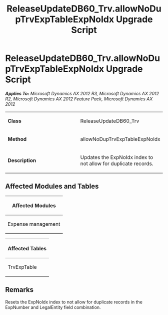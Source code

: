 ﻿---
title: ReleaseUpdateDB60_Trv.allowNoDupTrvExpTableExpNoIdx Upgrade Script
TOCTitle: ReleaseUpdateDB60_Trv.allowNoDupTrvExpTableExpNoIdx Upgrade Script
ms:assetid: 92b7ea90-e393-fd43-0701-a71b0f3ff9d9
ms:mtpsurl: https://msdn.microsoft.com/en-us/library/JJ686100(v=AX.60)
ms:contentKeyID: 49709804
ms.date: 05/18/2015
mtps_version: v=AX.60
---

# ReleaseUpdateDB60\_Trv.allowNoDupTrvExpTableExpNoIdx Upgrade Script 


_**Applies To:** Microsoft Dynamics AX 2012 R3, Microsoft Dynamics AX 2012 R2, Microsoft Dynamics AX 2012 Feature Pack, Microsoft Dynamics AX 2012_

<table>
<colgroup>
<col style="width: 50%" />
<col style="width: 50%" />
</colgroup>
<tbody>
<tr class="odd">
<td><p><strong>Class</strong></p></td>
<td><p>ReleaseUpdateDB60_Trv</p></td>
</tr>
<tr class="even">
<td><p><strong>Method</strong></p></td>
<td><p>allowNoDupTrvExpTableExpNoIdx</p></td>
</tr>
<tr class="odd">
<td><p><strong>Description</strong></p></td>
<td><p>Updates the ExpNoIdx index to not allow for duplicate records.</p></td>
</tr>
</tbody>
</table>


## Affected Modules and Tables

<table>
<colgroup>
<col style="width: 100%" />
</colgroup>
<thead>
<tr class="header">
<th><p>Affected Modules</p></th>
</tr>
</thead>
<tbody>
<tr class="odd">
<td><p>Expense management</p></td>
</tr>
</tbody>
</table>


<table>
<colgroup>
<col style="width: 100%" />
</colgroup>
<thead>
<tr class="header">
<th><p>Affected Tables</p></th>
</tr>
</thead>
<tbody>
<tr class="odd">
<td><p>TrvExpTable</p></td>
</tr>
</tbody>
</table>


## Remarks

Resets the ExpNoIdx index to not allow for duplicate records in the ExpNumber and LegalEntity field combination.

  


